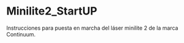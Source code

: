 # Minilite2_StartUP
Instrucciones para puesta en marcha del láser minilite 2 de la marca Continuum. 
